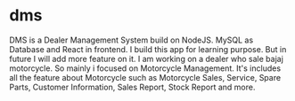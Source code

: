 # dms
DMS is a Dealer Management System build on NodeJS. MySQL as Database and React in frontend. I build this app for learning purpose. But in future I will add more feature on it. I am working on a dealer who sale bajaj motorcycle. So mainly i focused on Motorcycle Management. It's includes all the feature about Motorcycle such as Motorcycle Sales, Service, Spare Parts, Customer Information, Sales Report, Stock Report and more.
